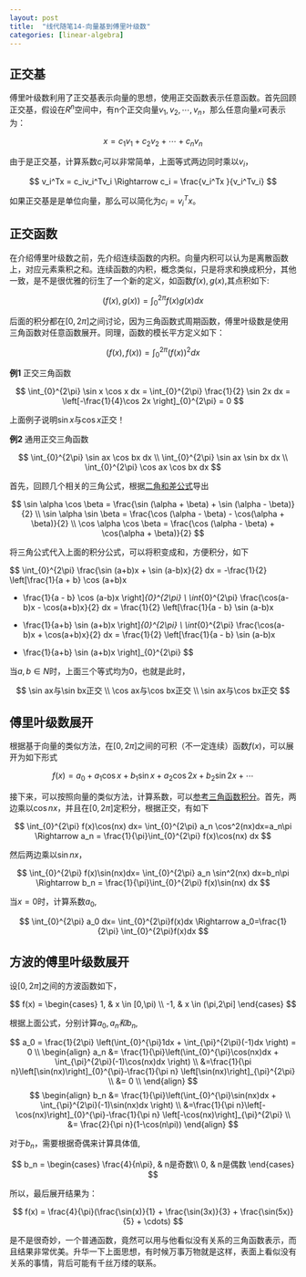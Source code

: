 ```yaml
---
layout: post
title:  "线代随笔14-向量基到傅里叶级数"
categories: [linear-algebra]
---
```


## 正交基
傅里叶级数利用了正交基表示向量的思想，使用正交函数表示任意函数。首先回顾正交基，假设在$R^n$空间中，有n个正交向量$v_1,v_2,\cdots,v_n$，那么任意向量$x$可表示为：

$$
  x = c_1v_1 + c_2v_2 + \cdots + c_nv_n
$$

由于是正交基，计算系数$c_i$可以非常简单，上面等式两边同时乘以$v_i$，

$$
  v_i^Tx = c_iv_i^Tv_i \Rightarrow c_i = \frac{v_i^Tx }{v_i^Tv_i}
$$

如果正交基是是单位向量，那么可以简化为$c_i = v_i^Tx$。

## 正交函数

在介绍傅里叶级数之前，先介绍连续函数的内积。向量内积可以认为是离散函数上，对应元素乘积之和。连续函数的内积，概念类似，只是将求和换成积分，其他一致，是不是很优雅的衍生了一个新的定义，如函数$f(x),g(x)$,其点积如下:

$$
  (f(x), g(x)) = \int_{0}^{2\pi} f(x)g(x) dx
$$


后面的积分都在$[0, 2\pi]$之间讨论，因为三角函数式周期函数，傅里叶级数是使用三角函数对任意函数展开。同理，函数的模长平方定义如下：


$$
  (f(x), f(x)) = \int_{0}^{2\pi} \left(f(x)\right)^2 dx
$$


**例1** 正交三角函数

$$
  \int_{0}^{2\pi} \sin x \cos x dx
  = \int_{0}^{2\pi} \frac{1}{2} \sin 2x dx
  = \left[-\frac{1}{4}\cos 2x \right]_{0}^{2\pi}
  = 0
$$

上面例子说明$\sin x$与$\cos x$正交！


**例2** 通用正交三角函数

$$
  \int_{0}^{2\pi} \sin ax \cos bx dx \\
  \int_{0}^{2\pi} \sin ax \sin bx dx \\
  \int_{0}^{2\pi} \cos ax \cos bx dx
$$

首先，回顾几个相关的三角公式，根据[二角和差公式](http://baike.baidu.com/view/959840.htm)导出

$$
  \sin \alpha \cos \beta = \frac{\sin (\alpha + \beta) + \sin (\alpha - \beta)}{2} \\
  \sin \alpha \sin \beta = \frac{\cos (\alpha - \beta) - \cos(\alpha + \beta)}{2} \\
  \cos \alpha \cos \beta = \frac{\cos (\alpha - \beta) + \cos(\alpha + \beta)}{2}
$$

将三角公式代入上面的积分公式，可以将积变成和，方便积分，如下

$$
  \int_{0}^{2\pi} \frac{\sin (a+b)x + \sin (a-b)x}{2} dx 
  = -\frac{1}{2} \left[\frac{1}{a + b} \cos (a+b)x
   + \frac{1}{a - b} \cos (a-b)x \right]_{0}^{2\pi} \\
  \int_{0}^{2\pi} \frac{\cos(a-b)x - \cos(a+b)x}{2} dx 
  = \frac{1}{2} \left[\frac{1}{a - b} \sin (a-b)x
   - \frac{1}{a+b} \sin (a+b)x \right]_{0}^{2\pi} \\
  \int_{0}^{2\pi} \frac{\cos(a-b)x + \cos(a+b)x}{2} dx 
  = \frac{1}{2} \left[\frac{1}{a - b} \sin (a-b)x
   + \frac{1}{a+b} \sin (a+b)x \right]_{0}^{2\pi}
$$

当$a,b \in N$时，上面三个等式均为0，也就是此时，

$$
\sin ax与\sin bx正交 \\
\cos ax与\cos bx正交 \\
\sin ax与\cos bx正交
$$

## 傅里叶级数展开

根据基于向量的类似方法，在$[0,2\pi]$之间的可积（不一定连续）函数$f(x)$，可以展开为如下形式

$$
f(x) = a_0 + a_1 \cos x + b_1\sin x + a_2 \cos 2x + b_2 \sin 2x + \cdots
$$

 
接下来，可以按照向量的类似方法，计算系数，可以[参考三角函数积分](https://zh.wikipedia.org/wiki/%E4%B8%89%E8%A7%92%E5%87%BD%E6%95%B0%E7%A7%AF%E5%88%86%E8%A1%A8)。首先，两边乘以$\cos nx$，并且在$[0,2\pi]$定积分，根据正交，有如下

$$
  \int_{0}^{2\pi} f(x)\cos(nx) dx= \int_{0}^{2\pi} a_n \cos^2(nx)dx=a_n\pi  
  \Rightarrow
  a_n = \frac{1}{\pi}\int_{0}^{2\pi} f(x)\cos(nx) dx
$$

然后两边乘以$\sin nx$，

$$
  \int_{0}^{2\pi} f(x)\sin(nx)dx= \int_{0}^{2\pi} a_n \sin^2(nx) dx=b_n\pi 
  \Rightarrow
  b_n = \frac{1}{\pi}\int_{0}^{2\pi} f(x)\sin(nx) dx
$$

当$x=0$时，计算系数$a_0$,

$$
  \int_{0}^{2\pi} a_0 dx= \int_{0}^{2\pi}f(x)dx \Rightarrow a_0=\frac{1}{2\pi} \int_{0}^{2\pi}f(x)dx
$$


## 方波的傅里叶级数展开

设$[0,2\pi]$之间的方波函数如下，

$$
  f(x) =
\begin{cases}
1,  & x \in [0,\pi) \\
-1, & x \in (\pi,2\pi]
\end{cases}
$$
 
根据上面公式，分别计算$a_0,a_n和b_n$,

$$
  a_0 = \frac{1}{2\pi}
  \left(\int_{0}^{\pi}1dx + \int_{\pi}^{2\pi}(-1)dx  \right) 
  = 0 \\
  \begin{align}
  a_n &= \frac{1}{\pi}\left(\int_{0}^{\pi}\cos(nx)dx + \int_{\pi}^{2\pi}(-1)\cos(nx)dx  \right) \\
  &=\frac{1}{\pi n}\left[\sin(nx)\right]_{0}^{\pi}-\frac{1}{\pi n} \left[\sin(nx)\right]_{\pi}^{2\pi} \\
  &= 0 \\
  \end{align} 
$$
$$
  \begin{align}
  b_n &= \frac{1}{\pi}\left(\int_{0}^{\pi}\sin(nx)dx + \int_{\pi}^{2\pi}(-1)\sin(nx)dx  \right) \\ 
  &=\frac{1}{\pi n}\left[-\cos(nx)\right]_{0}^{\pi}-\frac{1}{\pi n} \left[-\cos(nx)\right]_{\pi}^{2\pi} \\
  &= \frac{2}{\pi n}(1-\cos(n\pi))
  \end{align} 
$$

对于$b_n$，需要根据奇偶来计算具体值,

$$
  b_n = \begin{cases}
  \frac{4}{n\pi}, & n是奇数\\
  0, & n是偶数
  \end{cases}
$$


所以，最后展开结果为：

$$
f(x) = \frac{4}{\pi}(\frac{\sin(x)}{1} + \frac{\sin(3x)}{3} + \frac{\sin(5x)}{5} + \cdots)
$$


是不是很奇妙，一个普通函数，竟然可以用与他看似没有关系的三角函数表示，而且结果非常优美。升华一下上面思想，有时候万事万物就是这样，表面上看似没有关系的事情，背后可能有千丝万缕的联系。